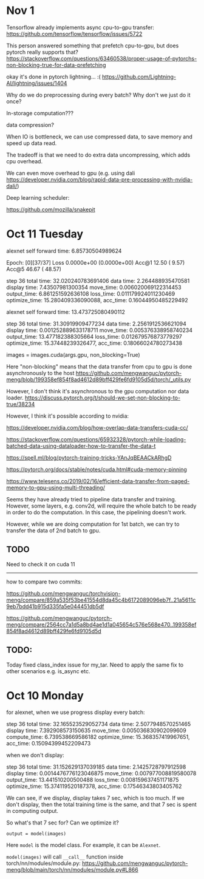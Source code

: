 # Nov 1

Tensorflow already implements async cpu-to-gpu transfer:
https://github.com/tensorflow/tensorflow/issues/5722

This person answered something that prefetch cpu-to-gpu, but does pytorch really supports that?
https://stackoverflow.com/questions/63460538/proper-usage-of-pytorchs-non-blocking-true-for-data-prefetching

okay it's done in pytorch lightning... :(
https://github.com/Lightning-AI/lightning/issues/1404

Why do we do preprocessing during every batch? Why don't we just do it once?

In-storage computation???

data compression?

When IO is bottleneck, we can use compressed data, to save memory and speed up data read. 

The tradeoff is that we need to do extra data uncompressing, which adds cpu overhead.

We can even move overhead to gpu (e.g. using dali https://developer.nvidia.com/blog/rapid-data-pre-processing-with-nvidia-dali/)

Deep learning scheduler:

https://github.com/mozilla/snakepit



# Oct 11 Tuesday
alexnet self forward time: 6.85730504989624

Epoch: [0][37/37]       Loss 0.0000e+00 (0.0000e+00)    Acc@1  12.50 (  9.57)   Acc@5  46.67 ( 48.57)

step 36  total time: 32.020240783691406  data time: 2.264488935470581  display time: 7.43507981300354  move_time: 0.006020069122314453 output_time: 6.861251592636108 loss_time: 0.011179924011230469 optimize_time: 15.280409336090088, acc_time: 0.16044950485229492


alexnet self forward time: 13.473725080490112

step 36  total time: 31.30919909477234  data time: 2.2561912536621094  display time: 0.001252889633178711  move_time: 0.005376338958740234 output_time: 13.477182388305664 loss_time: 0.012679576873779297 optimize_time: 15.37448239326477, acc_time: 0.18066024780273438


images = images.cuda(args.gpu, non_blocking=True)

Here "non-blocking" means that the data transfer from cpu to gpu is done asynchronously to the host
https://github.com/mengwanguc/pytorch-meng/blob/199358ef854f8ad4612d89bff429fe6fd9105d5d/torch/_utils.py

However, I don't think it's asynchronous to the gpu computation nor data loader.
https://discuss.pytorch.org/t/should-we-set-non-blocking-to-true/38234

However, I think it's possible according to nvidia:

https://developer.nvidia.com/blog/how-overlap-data-transfers-cuda-cc/

https://stackoverflow.com/questions/65932328/pytorch-while-loading-batched-data-using-dataloader-how-to-transfer-the-data-t

https://spell.ml/blog/pytorch-training-tricks-YAnJqBEAACkARhgD

https://pytorch.org/docs/stable/notes/cuda.html#cuda-memory-pinning

https://www.telesens.co/2019/02/16/efficient-data-transfer-from-paged-memory-to-gpu-using-multi-threading/

Seems they have already tried to pipeline data transfer and training.
However, some layers, e.g. conv2d, will require the whole batch to be ready in order to do the computation.
In this case, the pipelining doesn't work.

However, while we are doing computation for 1st batch, we can try to transfer the data of 2nd batch to gpu.

## TODO

Need to check it on cuda 11


----
how to compare two commits:

https://github.com/mengwanguc/torchvision-meng/compare/859a535f53be41554d8da45c4b6172089096eb7f..21a5611c9eb7bdd41b915d335fa5e044451db5df

https://github.com/mengwanguc/pytorch-meng/compare/2564cc7a1d5a8bd4ae1d1a045654c576e568e470..199358ef854f8ad4612d89bff429fe6fd9105d5d

## TODO:

Today fixed class_index issue for my_tar. Need to apply the same fix to other scenarios e.g. is_async etc.


# Oct 10 Monday

for alexnet, when we use progress display every batch:

step 36  total time: 32.165523529052734  data time: 2.5077948570251465  display time: 7.392908573150635  move_time: 0.005036830902099609 compute_time: 6.739538669586182 optimize_time: 15.368357419967651, acc_time: 0.15094399452209473

when we don't display:

step 36  total time: 31.152629137039185  data time: 2.1425728797912598  display time: 0.0014476776123046875  move_time: 0.007977008819580078 output_time: 13.441510200500488 loss_time: 0.008159637451171875 optimize_time: 15.374119520187378, acc_time: 0.17546343803405762

We can see, if we display, display takes 7 sec, which is too much. If we don't display, then the total training time is the same, and that 7 sec is spent in computing output.

So what's that 7 sec for? Can we optimize it?

``output = model(images)``

Here ``model`` is the model class. For example, it can be `Alexnet`.

`model(images)` will call `__call__` function inside torch/nn/modules/module.py: https://github.com/mengwanguc/pytorch-meng/blob/main/torch/nn/modules/module.py#L866

